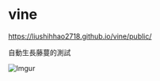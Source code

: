 # vine
https://liushihhao2718.github.io/vine/public/

自動生長藤蔓的測試

![Imgur](https://i.imgur.com/kPtZoeu.png)

